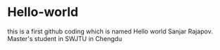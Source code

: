 # Hello-world
this is a first github coding which is named Hello world
Sanjar Rajapov. Master's student in SWJTU in Chengdu
